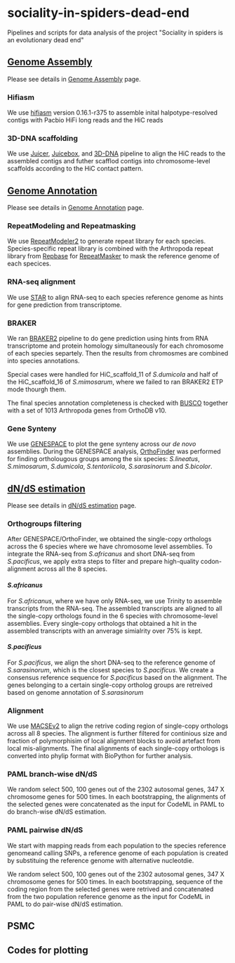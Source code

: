 # sociality-in-spiders-dead-end
Pipelines and scripts for data analysis of the project "Sociality in spiders is an evolutionary dead end"

## [Genome Assembly](https://github.com/Jilong-Jerome/sociality-in-spiders-dead-end/blob/main/Genome_Assembly/README.md)
Please see details in [Genome Assembly](https://github.com/Jilong-Jerome/sociality-in-spiders-dead-end/blob/main/Genome_Assembly/README.md) page. 
### Hifiasm
We use [hifiasm](https://www.nature.com/articles/s41592-020-01056-5) version 0.16.1-r375 to assemble inital halpotype-resolved contigs with Pacbio HiFi long reads and the HiC reads
### 3D-DNA scaffolding
We use [Juicer](https://www.sciencedirect.com/science/article/pii/S2405471216302198?via%3Dihub), [Juicebox](https://www.sciencedirect.com/science/article/pii/S240547121500054X?via%3Dihub), and [3D-DNA](https://github.com/aidenlab/3d-dna) pipeline to align the HiC reads to the assembled contigs and futher scafflod contigs into chromosome-level scaffolds according to the HiC contact pattern.

## [Genome Annotation](https://github.com/Jilong-Jerome/sociality-in-spiders-dead-end/blob/main/Genome_Annotation/README.md)
Please see details in [Genome Annotation](https://github.com/Jilong-Jerome/sociality-in-spiders-dead-end/blob/main/Genome_Annotation/README.md) page. 
### RepeatModeling and Repeatmasking
We use [RepeatModeler2](https://www.pnas.org/doi/10.1073/pnas.1921046117) to generate repeat library for each species. Species-specific repeat library is combined with the Arthropoda repeat library from [Repbase](https://www.girinst.org/repbase/) for [RepeatMasker](https://www.repeatmasker.org) to mask the reference genome of each specices.
### RNA-seq alignment
We use [STAR](https://github.com/alexdobin/STAR) to align RNA-seq to each species reference genome as hints for gene prediction from transcriptome.
### BRAKER
We ran [BRAKER2](https://github.com/Gaius-Augustus/BRAKER) pipeline to do gene prediction using hints from RNA transcriptome and protein homology simultaneously for each chromosome of each species separtely. Then the results from chromosmes are combined into species annotations.

Special cases were handled for HiC_scaffold_11 of *S.dumicola* and half of the HiC_scaffold_16 of *S.mimosarum*, where we failed to ran BRAKER2 ETP mode thourgh them.

The final species annotation completeness is checked with [BUSCO](https://busco.ezlab.org) together with a set of 1013 Arthropoda genes from OrthoDB v10.
### Gene Synteny
We use [GENESPACE](https://github.com/jtlovell/GENESPACE) to plot the gene synteny across our *de novo* assemblies. During the GENESPACE analysis, [OrthoFinder](https://github.com/davidemms/OrthoFinder) was performed for finding ortholougous groups among the six species: *S.lineatus*, *S.mimosarum*, *S.dumicola*, *S.tentoriicola*, *S.sarasinorum* and *S.bicolor*. 

## [dN/dS estimation](https://github.com/Jilong-Jerome/sociality-in-spiders-dead-end/blob/main/dNdS/README.md)
Please see details in [dN/dS estimation](https://github.com/Jilong-Jerome/sociality-in-spiders-dead-end/blob/main/dNdS/README.md) page. 

### Orthogroups filtering
After GENESPACE/OrthoFinder, we obtained the single-copy orthologs across the 6 species where we have chromosome level assemblies. To integrate the RNA-seq from *S.africanus* and short DNA-seq from *S.pacificus*, we apply extra steps to filter and prepare high-quality codon-alignment across all the 8 species.

#### *S.africanus*
For *S.africanus*, where we have only RNA-seq, we use Trinity to assemble transcripts from the RNA-seq. The assembled transcripts are aligned to all the single-copy orthologs found in the 6 species with chromosome-level assemblies. Every single-copy orthologs that obtained a hit in the assembled transcripts with an anverage simialrity over 75% is kept.

#### *S.pacificus*
For *S.pacificus*, we align the short DNA-seq to the reference genome of *S.sarasinorum*, which is the closest species to *S.pacificus*. We create a consensus reference sequence for *S.pacificus* based on the alignment. The genes belonging to a certain single-copy ortholog groups are retreived based on genome annotation of *S.sarasinorum*

### Alignment
We use [MACSEv2](https://academic.oup.com/mbe/article/35/10/2582/5079334) to align the retrive coding region of single-copy orthologs across all 8 species. The alignment is further filtered for continious size and fraction of polymorphisim of local alignment blocks to avoid artefact from local mis-alignments. The final alignments of each single-copy orthologs is converted into phylip format with BioPython for further analysis.

### PAML branch-wise dN/dS
We random select 500, 100 genes out of the 2302 autosomal genes, 347 X chromosome genes for 500 times. In each bootstrapping, the alignments of the selected genes were concatenated as the input for CodeML in PAML to do branch-wise dN/dS estimation.

### PAML pairwise dN/dS
We start with mapping reads from each population to the species reference genomeand calling SNPs, a reference genome of each population is created by substituing the reference genome with alternative nucleotdie.
 
We random select 500, 100 genes out of the 2302 autosomal genes, 347 X chromosome genes for 500 times. In each bootstrapping, sequence of the coding region from the selected genes were retrived and concatenated from the two population reference genome as the input for CodeML in PAML to do pair-wise dN/dS estimation.

## PSMC

## Codes for plotting
